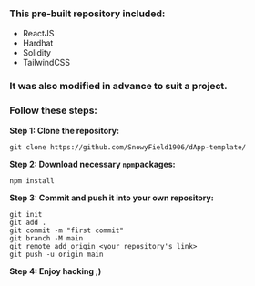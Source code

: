 ### This pre-built repository included:
  - ReactJS
  - Hardhat
  - Solidity
  - TailwindCSS

### It was also modified in advance to suit a project.

### Follow these steps:

**Step 1: Clone the repository:**
```
git clone https://github.com/SnowyField1906/dApp-template/
```

**Step 2: Download necessary `npm`packages:**
```
npm install
```

**Step 3: Commit and push it into your own repository:**
```
git init
git add .
git commit -m "first commit"
git branch -M main
git remote add origin <your repository's link>
git push -u origin main
```

**Step 4: Enjoy hacking ;)**
